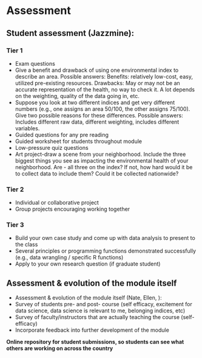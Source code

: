 
# Assessment

## Student assessment (Jazzmine): 

### Tier 1

- Exam questions
- Give a benefit and drawback of using one environmental index to describe an area. Possible answers: Benefits: relatively low-cost, easy, utilized pre-existing resources. Drawbacks: May or may not be an accurate representation of the health, no way to check it. A lot depends on the weighting, quality of the data going in, etc.
- Suppose you look at two different indices and get very different numbers (e.g., one assigns an area 50/100, the other assigns 75/100). Give two possible reasons for these differences. Possible answers: Includes different raw data, different weighting, includes different variables.
- Guided questions for any pre reading
- Guided worksheet for students throughout module
- Low-pressure quiz questions
- Art project-draw a scene from your neighborhood. Include the three biggest things you see as impacting the environmental health of your neighborhood. Are - all three on the index? If not, how hard would it be to collect data to include them? Could it be collected nationwide?

### Tier 2

- Individual or collaborative project
- Group projects encouraging working together 

### Tier 3

- Build your own case study and come up with data analysis to present to the class
- Several principles or programming functions demonstrated successfully (e.g., data wrangling / specific R functions)
- Apply to your own research question (if graduate student)

## Assessment & evolution of the module itself 

- Assessment & evolution of the module itself (Nate, Ellen, ):
- Survey of students pre- and post- course (self efficacy, excitement for data science, data science is relevant to me, belonging indices, etc)
- Survey of faculty/instructors that are actually teaching the course (self-efficacy)
- Incorporate feedback into further development of the module

**Online repository for student submissions, so students can see what others are working on across the country**
